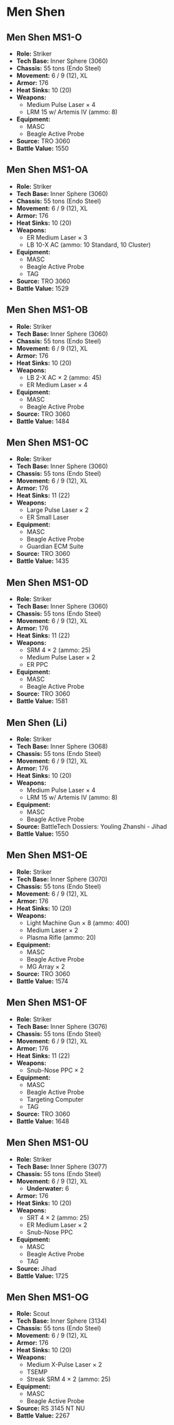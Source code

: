 # Men Shen
## Men Shen MS1-O
- **Role:** Striker
- **Tech Base:** Inner Sphere (3060)
- **Chassis:** 55 tons (Endo Steel)
- **Movement:** 6 / 9 (12), XL
- **Armor:** 176
- **Heat Sinks:** 10 (20)
- **Weapons:**
  - Medium Pulse Laser × 4
  - LRM 15 w/ Artemis IV (ammo: 8)
- **Equipment:**
  - MASC
  - Beagle Active Probe
- **Source:** TRO 3060
- **Battle Value:** 1550

## Men Shen MS1-OA
- **Role:** Striker
- **Tech Base:** Inner Sphere (3060)
- **Chassis:** 55 tons (Endo Steel)
- **Movement:** 6 / 9 (12), XL
- **Armor:** 176
- **Heat Sinks:** 10 (20)
- **Weapons:**
  - ER Medium Laser × 3
  - LB 10-X AC (ammo: 10 Standard, 10 Cluster)
- **Equipment:**
  - MASC
  - Beagle Active Probe
  - TAG
- **Source:** TRO 3060
- **Battle Value:** 1529

## Men Shen MS1-OB
- **Role:** Striker
- **Tech Base:** Inner Sphere (3060)
- **Chassis:** 55 tons (Endo Steel)
- **Movement:** 6 / 9 (12), XL
- **Armor:** 176
- **Heat Sinks:** 10 (20)
- **Weapons:**
  - LB 2-X AC × 2 (ammo: 45)
  - ER Medium Laser × 4
- **Equipment:**
  - MASC
  - Beagle Active Probe
- **Source:** TRO 3060
- **Battle Value:** 1484

## Men Shen MS1-OC
- **Role:** Striker
- **Tech Base:** Inner Sphere (3060)
- **Chassis:** 55 tons (Endo Steel)
- **Movement:** 6 / 9 (12), XL
- **Armor:** 176
- **Heat Sinks:** 11 (22)
- **Weapons:**
  - Large Pulse Laser × 2
  - ER Small Laser
- **Equipment:**
  - MASC
  - Beagle Active Probe
  - Guardian ECM Suite
- **Source:** TRO 3060
- **Battle Value:** 1435

## Men Shen MS1-OD
- **Role:** Striker
- **Tech Base:** Inner Sphere (3060)
- **Chassis:** 55 tons (Endo Steel)
- **Movement:** 6 / 9 (12), XL
- **Armor:** 176
- **Heat Sinks:** 11 (22)
- **Weapons:**
  - SRM 4 × 2 (ammo: 25)
  - Medium Pulse Laser × 2
  - ER PPC
- **Equipment:**
  - MASC
  - Beagle Active Probe
- **Source:** TRO 3060
- **Battle Value:** 1581

## Men Shen (Li)
- **Role:** Striker
- **Tech Base:** Inner Sphere (3068)
- **Chassis:** 55 tons (Endo Steel)
- **Movement:** 6 / 9 (12), XL
- **Armor:** 176
- **Heat Sinks:** 10 (20)
- **Weapons:**
  - Medium Pulse Laser × 4
  - LRM 15 w/ Artemis IV (ammo: 8)
- **Equipment:**
  - MASC
  - Beagle Active Probe
- **Source:** BattleTech Dossiers: Youling Zhanshi - Jihad
- **Battle Value:** 1550

## Men Shen MS1-OE
- **Role:** Striker
- **Tech Base:** Inner Sphere (3070)
- **Chassis:** 55 tons (Endo Steel)
- **Movement:** 6 / 9 (12), XL
- **Armor:** 176
- **Heat Sinks:** 10 (20)
- **Weapons:**
  - Light Machine Gun × 8 (ammo: 400)
  - Medium Laser × 2
  - Plasma Rifle (ammo: 20)
- **Equipment:**
  - MASC
  - Beagle Active Probe
  - MG Array × 2
- **Source:** TRO 3060
- **Battle Value:** 1574

## Men Shen MS1-OF
- **Role:** Striker
- **Tech Base:** Inner Sphere (3076)
- **Chassis:** 55 tons (Endo Steel)
- **Movement:** 6 / 9 (12), XL
- **Armor:** 176
- **Heat Sinks:** 11 (22)
- **Weapons:**
  - Snub-Nose PPC × 2
- **Equipment:**
  - MASC
  - Beagle Active Probe
  - Targeting Computer
  - TAG
- **Source:** TRO 3060
- **Battle Value:** 1648

## Men Shen MS1-OU
- **Role:** Striker
- **Tech Base:** Inner Sphere (3077)
- **Chassis:** 55 tons (Endo Steel)
- **Movement:** 6 / 9 (12), XL
  - **Underwater:** 6
- **Armor:** 176
- **Heat Sinks:** 10 (20)
- **Weapons:**
  - SRT 4 × 2 (ammo: 25)
  - ER Medium Laser × 2
  - Snub-Nose PPC
- **Equipment:**
  - MASC
  - Beagle Active Probe
  - TAG
- **Source:** Jihad
- **Battle Value:** 1725

## Men Shen MS1-OG
- **Role:** Scout
- **Tech Base:** Inner Sphere (3134)
- **Chassis:** 55 tons (Endo Steel)
- **Movement:** 6 / 9 (12), XL
- **Armor:** 176
- **Heat Sinks:** 10 (20)
- **Weapons:**
  - Medium X-Pulse Laser × 2
  - TSEMP
  - Streak SRM 4 × 2 (ammo: 25)
- **Equipment:**
  - MASC
  - Beagle Active Probe
- **Source:** RS 3145 NT NU
- **Battle Value:** 2267

